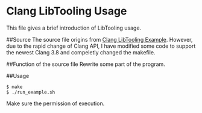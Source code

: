 # Clang LibTooling Usage
This file gives a brief introduction of LibTooling usage.

##Source
The source file origins from [Clang LibTooling Example](http://kevinaboos.blogspot.com/2013/07/clang-tutorial-part-ii-libtooling.html). However, due to the rapid change of Clang API, I have modified some code to support the newest Clang 3.8 and compeletly changed the makefile.

##Function of the source file
Rewrite some part of the program.

##Usage
```
$ make
$ ./run_example.sh
```

Make sure the permission of execution.
